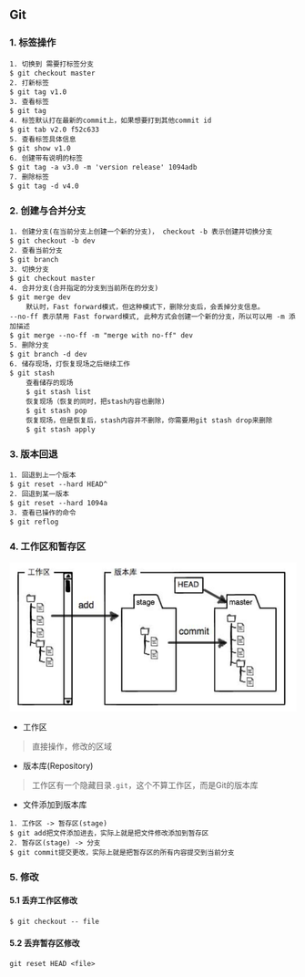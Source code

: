 ## Git

### 1. 标签操作

```
1. 切换到 需要打标签分支
$ git checkout master
2. 打新标签
$ git tag v1.0
3. 查看标签
$ git tag
4. 标签默认打在最新的commit上，如果想要打到其他commit id
$ git tab v2.0 f52c633
5. 查看标签具体信息
$ git show v1.0
6. 创建带有说明的标签
$ git tag -a v3.0 -m 'version release' 1094adb
7. 删除标签
$ git tag -d v4.0
```

### 2. 创建与合并分支

```
1. 创建分支(在当前分支上创建一个新的分支)， checkout -b 表示创建并切换分支
$ git checkout -b dev
2. 查看当前分支
$ git branch
3. 切换分支
$ git checkout master
4. 合并分支(合并指定的分支到当前所在的分支)
$ git merge dev
	默认时，Fast forward模式，但这种模式下，删除分支后，会丢掉分支信息。
--no-ff 表示禁用 Fast forward模式, 此种方式会创建一个新的分支，所以可以用 -m 添加描述
$ git merge --no-ff -m "merge with no-ff" dev
5. 删除分支
$ git branch -d dev
6. 储存现场，灯恢复现场之后继续工作
$ git stash
	查看储存的现场
	$ git stash list
	恢复现场（恢复的同时，把stash内容也删除)
	$ git stash pop 
	恢复现场，但是恢复后，stash内容并不删除，你需要用git stash drop来删除
	$ git stash apply
```

### 3. 版本回退

```
1. 回退到上一个版本
$ git reset --hard HEAD^
2. 回退到某一版本
$ git reset --hard 1094a
3. 查看已操作的命令
$ git reflog
```

### 4. 工作区和暂存区

![微信截图_20180623190151](.\contents\微信截图_20180623190151.png)

- 工作区

> 直接操作，修改的区域

- 版本库(Repository)

> 工作区有一个隐藏目录`.git`，这个不算工作区，而是Git的版本库

- 文件添加到版本库

```
1. 工作区 -> 暂存区(stage)
$ git add把文件添加进去，实际上就是把文件修改添加到暂存区
2. 暂存区(stage) -> 分支
$ git commit提交更改，实际上就是把暂存区的所有内容提交到当前分支
```

### 5. 修改

#### 5.1 丢弃工作区修改

```
$ git checkout -- file
```

#### 5.2 丢弃暂存区修改

```
git reset HEAD <file>
```



